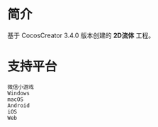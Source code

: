 
# 简介
基于 CocosCreator 3.4.0 版本创建的 **2D流体** 工程。

# 支持平台

    微信小游戏
    Windows
    macOS
    Android
    iOS
    Web